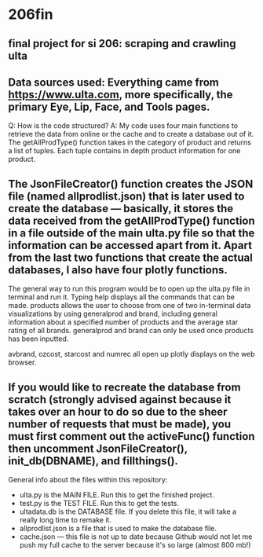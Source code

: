 # 206fin
final project for si 206: scraping and crawling ulta
-------------------------
Data sources used: Everything came from https://www.ulta.com, more specifically, the primary Eye, Lip, Face, and Tools pages.
-------------------------
Q: How is the code structured?
A: My code uses four main functions to retrieve the data from online or the cache and to create a database out of it. The getAllProdType() function takes in the category of product and returns a list of tuples. Each tuple contains in depth product information for one product.

The JsonFileCreator() function creates the JSON file (named allprodlist.json) that is later used to create the database — basically, it stores the data received from the getAllProdType() function in a file outside of the main ulta.py file so that the information can be accessed apart from it.
Apart from the last two functions that create the actual databases, I also have four plotly functions.
-------------------------
The general way to run this program would be to open up the ulta.py file in terminal and run it. Typing help displays all the commands that can be made. products allows the user to choose from one of two in-terminal data visualizations by using generalprod and brand, including general information about a specified number of products and the average star rating of all brands. generalprod and brand can only be used once products has been inputted.

avbrand, ozcost, starcost and numrec all open up plotly displays on the web browser.

If you would like to recreate the database from scratch (strongly advised against because it takes over an hour to do so due to the sheer number of requests that must be made), you must first comment out the activeFunc() function then uncomment JsonFileCreator(), init_db(DBNAME), and fillthings().
-------------------------
General info about the files within this repository:

 - ulta.py is the MAIN FILE. Run this to get the finished project.
 - test.py is the TEST FILE. Run this to get the tests.
 - ultadata.db is the DATABASE file. If you delete this file, it will take a really long time to remake it.
 - allprodlist.json is a file that is used to make the database file.
 - cache.json — this file is not up to date because Github would not let me push my full cache to the server because it's so large (almost 800 mb!)
